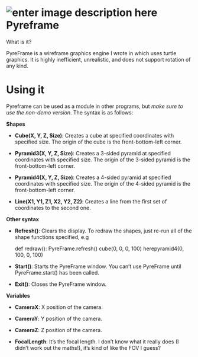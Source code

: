 ﻿ 
![enter image description here](https://lh3.googleusercontent.com/XQoxcWLR4Fi8OXt22lIu_TESMA3kzHFIWOjiNFOfJ5uqOzXTDPdyYKhBB800oZ8HxcHfeOCBjOxO=s50)  **Pyreframe**  
========================================

What is it?

PyreFrame is a wireframe graphics engine I wrote in which uses turtle graphics.
It is highly inefficient, unrealistic, and does not support rotation of any
kind.

Using it
========

Pyreframe can be used as a module in other programs, but *make sure to use the
non-demo version*. The syntax is as follows:

**Shapes**

-   **Cube(X, Y, Z, Size)**: Creates a cube at specified coordinates with
    specified size. The origin of the cube is the front-bottom-left corner.

-   **Pyramid3(X, Y, Z, Size)**: Creates a 3-sided pyramid at specified
    coordinates with specified size. The origin of the 3-sided pyramid is the
    front-bottom-left corner.

-   **Pyramid4(X, Y, Z, Size)**: Creates a 4-sided pyramid at specified
    coordinates with specified size. The origin of the 4-sided pyramid is the
    front-bottom-left corner.

-   **Line(X1, Y1, Z1, X2, Y2, Z2)**: Creates a line from the first set of
    coordinates to the second one.

**Other syntax**

-   **Refresh()**: Clears the display. To redraw the shapes, just re-run all of
    the shape functions specified, e.g
    
    def redraw():
	    PyreFrame.refresh()
	    cube(0, 0, 0, 100)
	    herepyramid4(0, 100, 0, 100)

-   **Start()**: Starts the PyreFrame window. You can’t use PyreFrame until
    PyreFrame.start() has been called.

-   **Exit()**: Closes the PyreFrame window.

**Variables**

-   **CameraX**: X position of the camera.

-   **CameraY**: Y position of the camera.

-   **CameraZ**: Z position of the camera.

-   **FocalLength**: It’s the focal length. I don’t know what it really does (I
    didn’t work out the maths!), it’s kind of like the FOV I guess?

